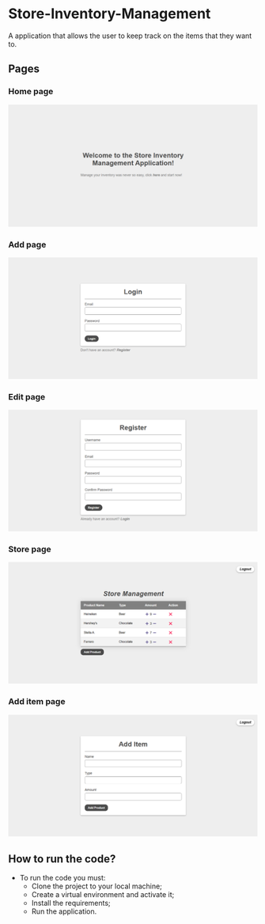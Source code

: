# Store-Inventory-Management

A application that allows the user to keep track on the items that they want to.

## Pages

### Home page

<img src="/imgs/home.png">

### Add page

<img src="/imgs/login.png">

### Edit page

<img src="/imgs/register.png">

### Store page

<img src="/imgs/store.png">

### Add item page

<img src="/imgs/add_item.png">


## How to run the code?

- To run the code you must:
    - Clone the project to your local machine;
    - Create a virtual environment and activate it;
    - Install the requirements;
    - Run the application.